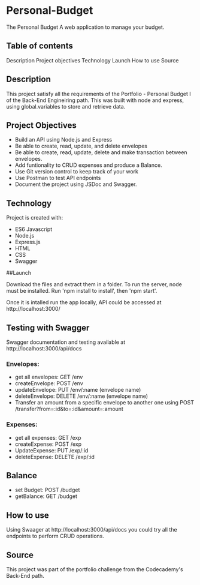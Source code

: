# Personal-Budget
The Personal Budget
A web application to manage your budget.

## Table of contents

Description
Project objectives
Technology
Launch
How to use
Source

## Description

This project satisfy all the requirements of the Portfolio - Personal Budget I of the Back-End Engineiring path. This was built with node and express, using global.variables to store and retrieve data.

## Project Objectives

- Build an API using Node.js and Express
- Be able to create, read, update, and delete envelopes
- Be able to create, read, update, delete and make transaction between envelopes.
- Add funtionality to CRUD expenses and produce a Balance.
- Use Git version control to keep track of your work
- Use Postman to test API endpoints
- Document the project using JSDoc and Swagger.

## Technology

Project is created with:
- ES6 Javascript
- Node.js
- Express.js
- HTML
- CSS
- Swagger

##Launch

Download the files and extract them in a folder. To run the server, node must be installed. Run 'npm install to install', then 'npm start'.

Once it is intalled run the app locally, API could be accessed at http://localhost:3000/

## Testing with Swagger

Swagger documentation and testing available at http://localhost:3000/api/docs

### Envelopes:

- get all envelopes: GET /env
- createEnvelope: POST /env
- updateEnvelope: PUT /env/:name (envelope name)
- deleteEnvelope: DELETE /env/:name (envelope name)
- Transfer an amount from a specific envelope to another one using POST /transfer?from=:id&to=:id&amount=:amount

### Expenses:

- get all expenses: GET /exp
- createExpense: POST /exp
- UpdateExpense: PUT /exp/:id
- deleteExpense: DELETE /exp/:id

## Balance
- set Budget: POST /budget
- getBalance: GET /budget

## How to use

Using Swaager at http://localhost:3000/api/docs you could try all the endpoints to perform CRUD operations.

## Source
This project was part of the portfolio challenge from the Codecademy's Back-End path.

